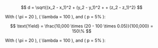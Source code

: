 $$
d = \sqrt{(x_2 - x_1)^2 + (y_2 - y_1)^2 + + (z_2 - z_1)^2}
$$


With \( \pi = 20 \), \( \lambda = 100 \), and \( p = 5\% \):

$$
\text{Yield} = \frac{10,000 \times (20 - 100 \times 0.05)}{100,000} = 150\%
$$

With \( \pi = 20 \), \( \lambda = 100 \), and \( p = 5\% \):